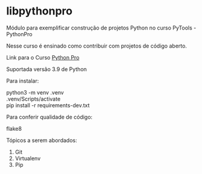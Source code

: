 # libpythonpro
Módulo para exemplificar construção de projetos Python no curso PyTools - PythonPro

Nesse curso é ensinado como contribuir com projetos de código aberto.

Link para o Curso [Python Pro](https://pythonpro.com.br/)

Suportada versão 3.9 de Python

Para instalar:

python3 -m venv .venv \
.venv/Scripts/activate\
pip install -r requirements-dev.txt

Para conferir qualidade de código:

flake8

Tópicos a serem abordados:

1. Git
2. Virtualenv
3. Pip